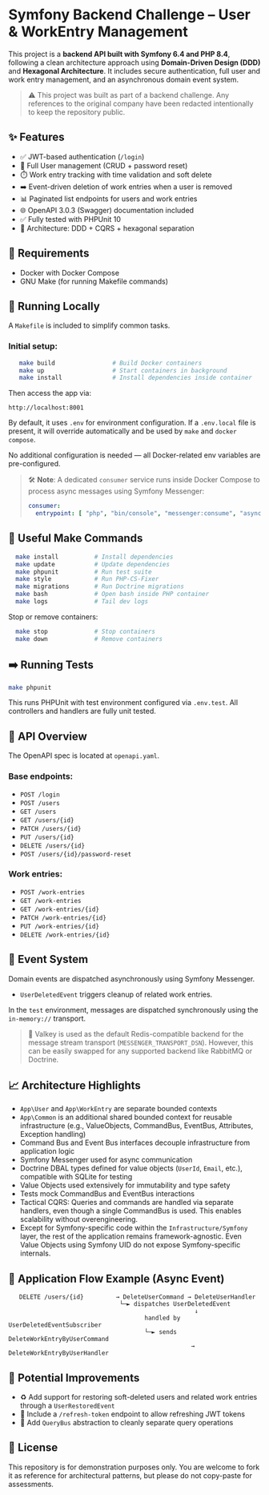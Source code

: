 Symfony Backend Challenge – User & WorkEntry Management
=======================================================

This project is a **backend API built with Symfony 6.4 and PHP 8.4**, following a clean architecture approach using **Domain-Driven Design (DDD)** and **Hexagonal Architecture**. It includes secure authentication, full user and work entry management, and an asynchronous domain event system.

> ⚠️ This project was built as part of a backend challenge. Any references to the original company have been redacted intentionally to keep the repository public.

✨ Features
----------

*   ✅ JWT-based authentication (`/login`)
*   👤 Full User management (CRUD + password reset)
*   ⏱️ Work entry tracking with time validation and soft delete
*   ➡️ Event-driven deletion of work entries when a user is removed
*   📊 Paginated list endpoints for users and work entries
*   🌐 OpenAPI 3.0.3 (Swagger) documentation included
*   ✅ Fully tested with PHPUnit 10
*   🫠 Architecture: DDD + CQRS + hexagonal separation


📄 Requirements
---------------

*   Docker with Docker Compose
*   GNU Make (for running Makefile commands)


🚀 Running Locally
------------------

A `Makefile` is included to simplify common tasks.

### Initial setup:

```bash
   make build                # Build Docker containers  
   make up                   # Start containers in background  
   make install              # Install dependencies inside container
```

Then access the app via:

```
http://localhost:8001
```

By default, it uses `.env` for environment configuration. If a `.env.local` file is present, it will override automatically and be used by `make` and `docker compose`.

No additional configuration is needed — all Docker-related env variables are pre-configured.

> 🛠️ **Note**: A dedicated `consumer` service runs inside Docker Compose to process async messages using Symfony Messenger:
>
> ```yaml
> consumer:    
>   entrypoint: [ "php", "bin/console", "messenger:consume", "async", "-vv", "--memory-limit=64M" ]
> ```

🔧 Useful Make Commands
-----------------------

```bash
  make install          # Install dependencies  
  make update           # Update dependencies  
  make phpunit          # Run test suite 
  make style            # Run PHP-CS-Fixer  
  make migrations       # Run Doctrine migrations  
  make bash             # Open bash inside PHP container  
  make logs             # Tail dev logs   
```

Stop or remove containers:

```bash
  make stop             # Stop containers  
  make down             # Remove containers   
```

➡️ Running Tests
----------------

```bash
make phpunit
```

This runs PHPUnit with test environment configured via `.env.test`. All controllers and handlers are fully unit tested.

📃 API Overview
---------------

The OpenAPI spec is located at `openapi.yaml`.

### Base endpoints:

*   `POST /login`
*   `POST /users`
*   `GET /users`
*   `GET /users/{id}`
*   `PATCH /users/{id}`
*   `PUT /users/{id}`
*   `DELETE /users/{id}`
*   `POST /users/{id}/password-reset`


### Work entries:

*   `POST /work-entries`
*   `GET /work-entries`
*   `GET /work-entries/{id}`
*   `PATCH /work-entries/{id}`
*   `PUT /work-entries/{id}`
*   `DELETE /work-entries/{id}`


🔄 Event System
---------------

Domain events are dispatched asynchronously using Symfony Messenger.

*   `UserDeletedEvent` triggers cleanup of related work entries.


In the `test` environment, messages are dispatched synchronously using the `in-memory://` transport.

> 📌 Valkey is used as the default Redis-compatible backend for the message stream transport (`MESSENGER_TRANSPORT_DSN`). However, this can be easily swapped for any supported backend like RabbitMQ or Doctrine.

📈 Architecture Highlights
--------------------------

*   `App\User` and `App\WorkEntry` are separate bounded contexts
*   `App\Common` is an additional shared bounded context for reusable infrastructure (e.g., ValueObjects, CommandBus, EventBus, Attributes, Exception handling)
*   Command Bus and Event Bus interfaces decouple infrastructure from application logic
*   Symfony Messenger used for async communication
*   Doctrine DBAL types defined for value objects (`UserId`, `Email`, etc.), compatible with SQLite for testing
*   Value Objects used extensively for immutability and type safety
*   Tests mock CommandBus and EventBus interactions
*   Tactical CQRS: Queries and commands are handled via separate handlers, even though a single CommandBus is used. This enables scalability without overengineering.
*   Except for Symfony-specific code within the `Infrastructure/Symfony` layer, the rest of the application remains framework-agnostic. Even Value Objects using Symfony UID do not expose Symfony-specific internals.


🧭 Application Flow Example (Async Event)
-----------------------------------------

```
   DELETE /users/{id}         → DeleteUserCommand → DeleteUserHandler
                               └─► dispatches UserDeletedEvent
                                                    ↓                                   
                                      handled by UserDeletedEventSubscriber
                                      └─► sends DeleteWorkEntryByUserCommand
                                                   → DeleteWorkEntryByUserHandler
```

🧪 Potential Improvements
-------------------------

*   ♻️ Add support for restoring soft-deleted users and related work entries through a `UserRestoredEvent`
*   🔄 Include a `/refresh-token` endpoint to allow refreshing JWT tokens
*   📁 Add `QueryBus` abstraction to cleanly separate query operations


💼 License
----------

This repository is for demonstration purposes only. You are welcome to fork it as reference for architectural patterns, but please do not copy-paste for assessments.
